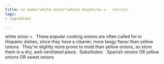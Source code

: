 ```yaml
---
title: <a name="white onion">white onion</a> =   <i></i>
tags:
- ingredient

---
```

white onion =   These popular cooking onions are often called for in Hispanic dishes, since they have a cleaner, more tangy flavor than yellow onions.  They're slightly more prone to mold than yellow onions, so store them in a dry, well-ventilated place.  Substitutes:   Spanish onions OR yellow onions OR sweet onions
